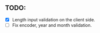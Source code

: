 ## TODO:
- [X] Length input validation on the client side.
- [ ] Fix encoder, year and month validation.